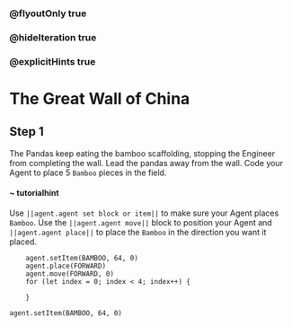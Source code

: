 ### @flyoutOnly true
### @hideIteration true
### @explicitHints true

# The Great Wall of China

## Step 1
The Pandas keep eating the bamboo scaffolding, stopping the Engineer from completing the wall. Lead the pandas away from the wall. Code your Agent to place 5 `Bamboo` pieces in the field.

#### ~ tutorialhint 
Use ``||agent.agent set block or item||`` to make sure your Agent places `Bamboo`. Use the ``||agent.agent move||`` block to position your Agent and ``||agent.agent place||`` to place the `Bamboo` in the direction you want it placed.

```ghost
    agent.setItem(BAMBOO, 64, 0)
    agent.place(FORWARD)
    agent.move(FORWARD, 0)
    for (let index = 0; index < 4; index++) {
    	
    }
```
```template
agent.setItem(BAMBOO, 64, 0)
```
```package
```
